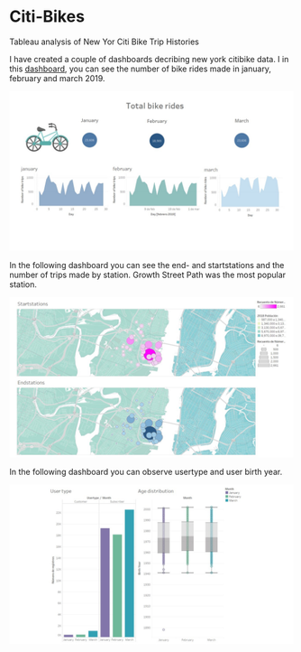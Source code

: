 # Citi-Bikes
Tableau analysis of New Yor Citi Bike Trip Histories

I have created a couple of dashboards decribing new york citibike data.
I in this [dashboard](https://public.tableau.com/profile/joanne5882#!/vizhome/biketripjanuary/Dashboard1?publish=yes), you can see the number of bike rides made in january, february and march 2019.

![](https://github.com/JoannePeel/Citi-Bikes/blob/master/bike%20trip.jpg)

In the following dashboard you can see the end- and startstations and the number of trips made by station. Growth Street Path was the most popular station.

![](https://github.com/JoannePeel/Citi-Bikes/blob/master/stations.jpg)

In the following dashboard you can observe usertype and user birth year.

![](https://github.com/JoannePeel/Citi-Bikes/blob/master/users.jpg)

